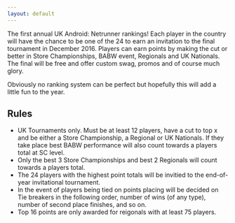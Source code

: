 ```yaml
---
layout: default
---
```


The first annual UK Android: Netrunner rankings! Each player in the country will have the chance to be one of the 24 to earn an invitation to the final tournament in December 2016. Players can earn points by making the cut or better in Store Championships, BABW event, Regionals and UK Nationals. The final will be free and offer custom swag, promos and of course much glory.

Obviously no ranking system can be perfect but hopefully this will add a little fun to the year.

## Rules

* UK Tournaments only. Must be at least 12 players, have a cut to top x and be either a Store Championship, a Regional or UK Nationals. If they take place best BABW performance will also count towards a players total at SC level.
* Only the best 3 Store Championships and best 2 Regionals will count towards a players total.
* The 24 players with the highest point totals will be invitied to the end-of-year invitational tournament.
* In the event of players being tied on points placing will be decided on Tie breakers in the following order, number of wins (of any type), number of second place finishes, and so on.
* Top 16 points are only awarded for reigonals with at least 75 players.

